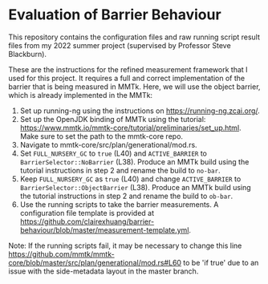# Evaluation of Barrier Behaviour

This repository contains the configuration files and raw running script result files from my 2022 summer project (supervised by Professor Steve Blackburn).

These are the instructions for the refined measurement framework that I used for this project. It requires a full and correct implementation of the barrier that is being measured in MMTk. Here, we will use the object barrier, which is already implemented in the MMTk: 
1. Set up running-ng using the instructions on https://running-ng.zcai.org/.
2. Set up the OpenJDK binding of MMTk using the tutorial: https://www.mmtk.io/mmtk-core/tutorial/preliminaries/set_up.html. Make sure to set the path to the mmtk-core repo.
3. Navigate to mmtk-core/src/plan/generational/mod.rs.
4. Set `FULL_NURSERY_GC` to `true` (L40) and `ACTIVE_BARRIER` to `BarrierSelector::NoBarrier` (L38). Produce an MMTk build using the tutorial instructions in step 2 and rename the build to `no-bar`. 
5. Keep `FULL_NURSERY_GC` as `true` (L40) and change `ACTIVE_BARRIER` to `BarrierSelector::ObjectBarrier` (L38). Produce an MMTk build using the tutorial instructions in step 2 and rename the build to `ob-bar`.
6. Use the running scripts to take the barrier measurements. A configuration file template is provided at https://github.com/clairexhuang/barrier-behaviour/blob/master/measurement-template.yml.

Note: If the running scripts fail, it may be necessary to change this line https://github.com/mmtk/mmtk-core/blob/master/src/plan/generational/mod.rs#L60 to be 'if true' due to an issue with the side-metadata layout in the master branch. 
